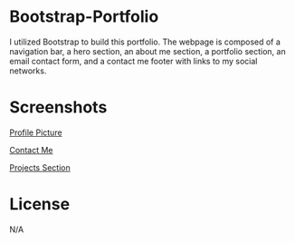 # Bootstrap-Portfolio

I utilized Bootstrap to build this portfolio. The webpage is composed of a navigation bar, a hero section, an about me section, a portfolio section, an email contact form, and a contact me footer with links to my social networks.

# Screenshots

[Profile Picture](/img/Screenshot%202023-03-05%20at%2023.19.47.png)

[Contact Me](/img/Screenshot%202023-03-05%20at%2023.28.33.png)

[Projects Section](/img/Screenshot%202023-03-05%20at%2023.29.06.png)

# License 

N/A
